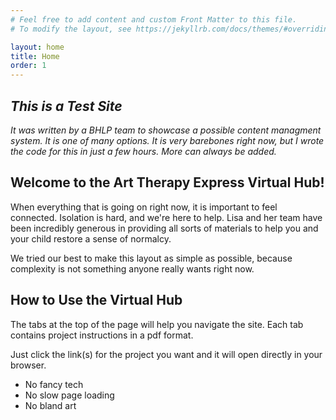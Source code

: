 ```yaml
---
# Feel free to add content and custom Front Matter to this file.
# To modify the layout, see https://jekyllrb.com/docs/themes/#overriding-theme-defaults

layout: home
title: Home
order: 1
---
```


## *This is a Test Site*
*It was written by a BHLP team to showcase a possible content managment system.
It is one of many options. It is very barebones right now, but I wrote the code for this in just a few hours. More can always be added.*

## Welcome to the Art Therapy Express Virtual Hub!
When everything that is going on right now, it is important to feel connected. Isolation is hard, and we're here to help. Lisa and her team have been incredibly generous in providing all sorts of materials to help you and your child restore a sense of normalcy.

We tried our best to make this layout as simple as possible, because complexity is not something anyone really wants right now.

## How to Use the Virtual Hub
The tabs at the top of the page will help you navigate the site. Each tab contains project instructions in a pdf format.

Just click the link(s) for the project you want and it will open directly in your browser.

 - No fancy tech
 - No slow page loading
 - No bland art